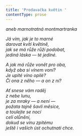 ```yaml
---
title: 'Prodavačka květin '
contentType: prose
---
```


<section>

_aneb marnotratná montmartranka_

_Já vím, jak je to marné  
darovat kvítí květině,  
jak se má růže růži podobat,  
jediná láska — té jediné._

</section>

<section>

_A jak má růže vonět pro oba,  
když oba si vínem voní?  
Je upité víno opilé?  
Či ona z něho — a on z ní?_

</section>

<section>

_Ať snese vám raděj  
z nebe lunu,  
je za mraky — a není —  
požata tajně šavlí měsíce,  
a toulejte se nocí  
celí olůnění,  
dokud se vínu zpitému  
ještě i vašich úst ochutnati chce._

</section>
